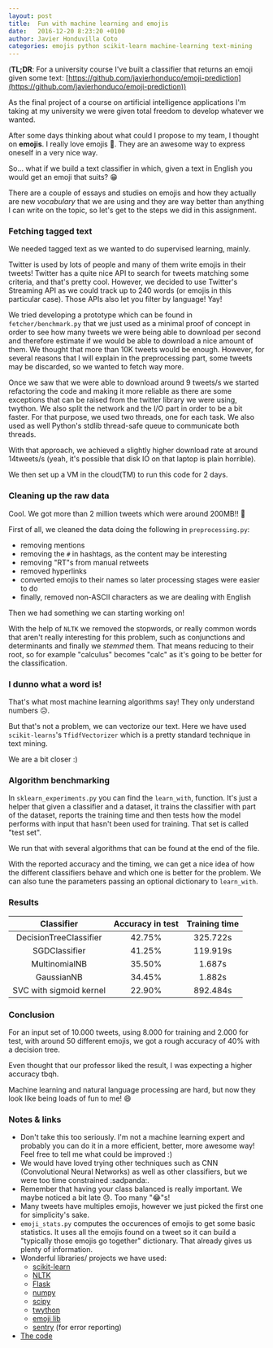 ```yaml
---
layout: post
title:  Fun with machine learning and emojis
date:   2016-12-20 8:23:20 +0100
author: Javier Honduvilla Coto
categories: emojis python scikit-learn machine-learning text-mining
---
```


(**TL;DR**: For a university course I've built a classifier that returns an emoji given some text: [https://github.com/javierhonduco/emoji-prediction](https://github.com/javierhonduco/emoji-prediction))


As the final project of a course on artificial intelligence applications I'm taking at my university we were given total
freedom to develop whatever we wanted.

After some days thinking about what could I propose to my team, I thought on **emojis**. I really love emojis 💞. They are an awesome way to express oneself in a very nice way.

So... what if we build a text classifier in which, given a text in English you would get an emoji that suits? 😁

There are a couple of essays and studies on emojis and how they actually are new _vocabulary_ that we are using and they are way better than anything I can write on the topic, so let's get to the steps we did in this assignment.

### Fetching tagged text

We needed tagged text as we wanted to do supervised learning, mainly.

Twitter is used by lots of people and many of them write emojis in their tweets! Twitter has a quite nice API to search for tweets
matching some criteria, and that's pretty cool. However, we decided to use Twitter's Streaming API as we could track up to 240 words (or
emojis in this particular case). Those APIs also let you filter by language! Yay!

We tried developing a prototype which can be found in `fetcher/benchmark.py` that we just used as a minimal proof of concept in order to see how many tweets we were being able to download per second and therefore estimate if we would be able to download a nice amount
of them. We thought that more than 10K tweets would be enough. However, for several reasons that I will explain in the preprocessing part, some tweets may be discarded, so we wanted to fetch way more.

Once we saw that we were able to download around 9 tweets/s we started refactoring the code and making it more reliable as there are
some exceptions that can be raised from the twitter library we were using, twython.
We also split the network and the I/O part in order to be a bit faster. For that purpose, we used two threads, one for each task. We also used as well Python's stdlib thread-safe queue to communicate both threads.

With that approach, we achieved a slightly higher download rate at around 14tweets/s (yeah, it's possible that disk IO on that laptop
is plain horrible).

We then set up a VM in the cloud(TM) to run this code for 2 days.


### Cleaning up the raw data

Cool. We got more than 2 million tweets which were around 200MB!! 🎉

First of all, we cleaned the data doing the following in `preprocessing.py`:
* removing mentions
* removing the `#` in hashtags, as the content may be interesting
* removing "RT"s from manual retweets
* removed hyperlinks
* converted emojis to their names so later processing stages were easier to do
* finally, removed non-ASCII characters as we are dealing with English

Then we had something we can starting working on!

With the help of `NLTK` we removed the stopwords, or really common words that aren't really interesting for this problem,
such as conjunctions and determinants and finally we _stemmed_ them. That means reducing to their root, so for example "calculus" becomes
"calc" as it's going to be better for the classification.

### I dunno what a word is!

That's what most machine learning algorithms say! They only understand numbers 😥.

But that's not a problem, we can vectorize our text. Here we have used `scikit-learns`'s `TfidfVectorizer` which is a pretty standard
technique in text mining.

We are a bit closer :)

### Algorithm benchmarking

In `sklearn_experiments.py` you can find the `learn_with`, function. It's just a helper that given a classifier and a dataset,
it trains the classifier with part of the dataset, reports the training time and then tests how the model performs with
input that hasn't been used for training. That set is called "test set".

We run that with several algorithms that can be found at the end of the file.

With the reported accuracy and the timing, we can get a nice idea of how the different classifiers behave and which one is better for
the problem. We can also tune the parameters passing an optional dictionary to `learn_with`.

### Results

|       Classifier        | Accuracy in test  | Training time           |
|:-----------------------:|:-----------------:|:-----------------------:|
| DecisionTreeClassifier  |       42.75%      |         325.722s        |
| SGDClassifier           |       41.25%      |         119.919s        |
| MultinomialNB           |       35.50%      |          1.687s         |
| GaussianNB              |       34.45%      |          1.882s         |
| SVC with sigmoid kernel |       22.90%      |         892.484s        |


### Conclusion

For an input set of 10.000 tweets, using 8.000 for training and 2.000 for test, with around 50 different emojis, we got a rough accuracy
of 40% with a decision tree.

Even thought that our professor liked the result, I was expecting a higher accuracy tbqh.

Machine learning and natural language processing are hard, but now they look like being loads of fun to me! 😄

### Notes & links

* Don't take this too seriously. I'm not a machine learning expert and probably you can do it in a more efficient, better, more awesome way! Feel free to tell me what could be improved :)
* We would have loved trying other techniques such as CNN (Convolutional Neural Networks) as well as other classifiers, but we were too time constrained :sadpanda:.
* Remember that having your class balanced is really important. We maybe noticed a bit late 😓. Too many "😂"s!
* Many tweets have multiples emojis, however we just picked the first one for simplicity's sake.
* `emoji_stats.py` computes the occurences of emojis to get some basic statistics. It uses all the emojis found on a tweet so it can build a "typically those emojis go together" dictionary. That already gives us plenty of information.
* Wonderful libraries/ projects we have used:
  - [scikit-learn](http://scikit-learn.org)
  - [NLTK](http://www.nltk.org/)
  - [Flask](http://flask.pocoo.org/)
  - [numpy](http://www.numpy.org/)
  - [scipy](http://www.scipy.org/)
  - [twython](https://github.com/ryanmcgrath/twython)
  - [emoji lib](https://pypi.python.org/pypi/emoji)
  - [sentry](https://sentry.io) (for error reporting)
* [The code](https://github.com/javierhonduco/emoji-prediction)
